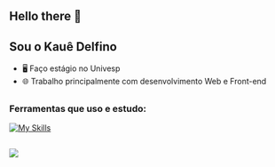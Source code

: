 ## Hello there 👋
## Sou o Kauê Delfino

- 🖥️ Faço estágio no Univesp
- 🌐 Trabalho principalmente com desenvolvimento Web e Front-end
 
##

### Ferramentas que uso e estudo:
[![My Skills](https://skillicons.dev/icons?i=js,html,css,java,python,mysql,mongodb,wordpress)](https://skillicons.dev)
 
 ##

 

 <div>
  <a href="https://www.linkedin.com/in/kaue-delfino/" target="_blank"><img src="https://img.shields.io/badge/-LinkedIn-%230077B5?style=for-the-badge&logo=linkedin&logoColor=white" target="_blank"></a> 
  
</div>
